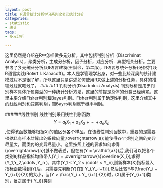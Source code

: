 ```yaml
---
layout: post
title: R语言统计分析学习系列之多元统计分析
categories:
- statistic
- 统计
tags:
- 多元分析

---
```


这里仍然是介绍在R中怎样做多元分析，其中包括判别分析（Discriminat Analysis），聚类分析，主成分分析，因子分析，对应分析，典型相关分析。主要参考了多元统计分析及R语言建模(王斌会，第二版)，R语言与统计分析(汤银才)及R语言实践(Rotert I. Kabacoff)。本人是学管理学出身，对一些比较深奥的统计建模过程不是很了解，所以这里只是讲述如何使用R来做上述的分析任务，具体的推理过程就略过了。
#####1.1 判别分析(Discriminat Analysis)
判别分析是用于判别样本具体所属类型的一种统计分析方法，这里的前提是总体的分类已经确定。这里主要介绍Fisher判别和Bayes判别。Fisher判别属于确定性判别，这里介绍其中的线性判别和距离判别；而Bayes判别属于概率判别。

######线性判别
线性判别采用线性判别函数 $$Y = {a_1}{X_1} + {a_2}{X_2} + \cdots +{a_n}{X_n}$$,使得该函数能够根据$X_i$ 的值区分各个样品。在该线性判别函数中，重要的是需要根据已有样本计算出的系数向量\(\overrightarrow{a}\)能使得各个类别之间的变异尽量大，而类内的变异尽量小。这里按照上述的要求如何求得\(\overrightarrow{a}\)就不做表述，但在有\(Y = \mathbf{aX}\)后,我们可以把各个类别的样品指标均值带入\(Y_i = \overrightarrow{a}\overline{X_i}\),求得\(Y_1,Y_2,\cdots ,Y_n  \)，其中\(Y_1 < Y_2  < \cdots < Y_n\),则新样本\(X\)指标带入指标函数得到\(Y\)后，只需要先判断\(Y\)在\([ Y_i,Y_{i+1}]\),然后比较Y与\(\frac{Y_i + Y_{i+1}}{2}\)的大小，当\(Y > \frac{Y_i + Y_ {i+1}}{2}\)时，\(X\)属于\(Y_{i+1}\)类别，反之属于\({Y_i}\)类别

